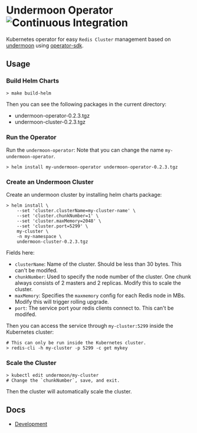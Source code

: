 # Undermoon Operator ![Continuous Integration](https://github.com/doyoubi/undermoon-operator/workflows/Continuous%20Integration/badge.svg)
Kubernetes operator for easy `Redis Cluster` management
based on [undermoon](https://github.com/doyoubi/undermoon)
using [operator-sdk](https://sdk.operatorframework.io/).

## Usage

### Build Helm Charts
```
> make build-helm
```

Then you can see the following packages in the current directory:
- undermoon-operator-0.2.3.tgz
- undermoon-cluster-0.2.3.tgz

### Run the Operator
Run the `undermoon-operator`:
Note that you can change the name `my-undermoon-operator`.
```
> helm install my-undermoon-operator undermoon-operator-0.2.3.tgz
```

### Create an Undermoon Cluster
Create an undermoon cluster by installing helm charts package:
```
> helm install \
    --set 'cluster.clusterName=my-cluster-name' \
    --set 'cluster.chunkNumber=1' \
    --set 'cluster.maxMemory=2048' \
    --set 'cluster.port=5299' \
    my-cluster \
    -n my-namespace \
    undermoon-cluster-0.2.3.tgz
```

Fields here:
- `clusterName`: Name of the cluster. Should be less than 30 bytes.
    This can't be modifed.
- `chunkNumber`: Used to specify the node number of the cluster.
    One chunk always consists of 2 masters and 2 replicas.
    Modify this to scale the cluster.
- `maxMemory`: Specifies the `maxmemory` config for each Redis node in MBs.
    Modify this will trigger rolling upgrade.
- `port`: The service port your redis clients connect to.
    This can't be modifed.

Then you can access the service through `my-cluster:5299` inside the Kubernetes cluster:
```
# This can only be run inside the Kubernetes cluster.
> redis-cli -h my-cluster -p 5299 -c get mykey
```

### Scale the Cluster
```
> kubectl edit undermoon/my-cluster
# Change the `chunkNumber`, save, and exit.
```
Then the cluster will automatically scale the cluster.

## Docs
- [Development](./docs/development.md)
